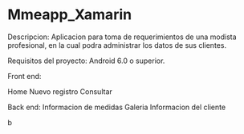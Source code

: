 # Mmeapp_Xamarin

Descripcion:
  Aplicacion para toma de requerimientos de una modista profesional, en la cual podra administrar los datos de sus clientes.
  
Requisitos del proyecto:
  Android 6.0 o superior.
  
Front end:

   Home
   Nuevo registro
   Consultar
   
Back end:
  Informacion de medidas
  Galeria
  Informacion del cliente
  
  
b
